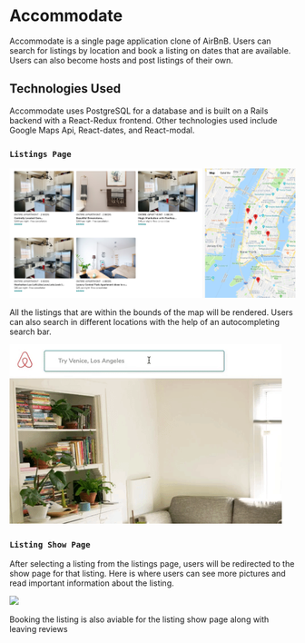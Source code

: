

# Accommodate

Accommodate is a single page application clone of AirBnB. Users can search for listings by location and book a listing on dates that are available. Users can also become hosts and post listings of their own. 

## Technologies Used

Accommodate uses PostgreSQL for a database and is built on a Rails backend with a React-Redux frontend. Other technologies used include Google Maps Api, React-dates, and React-modal. 
    
### `Listings Page`

![](inBounds.png)

All the listings that are within the bounds of the map will be rendered. Users can also search in different locations with the help of an autocompleting search bar.

![](autoComplete.gif)

### `Listing Show Page`

After selecting a listing from the listings page, users will be redirected to the show page for that listing. Here is where users can see more pictures and read important information about the listing. 

![](bookingAndReviews.png)

Booking the listing is also aviable for the listing show page along with leaving reviews
